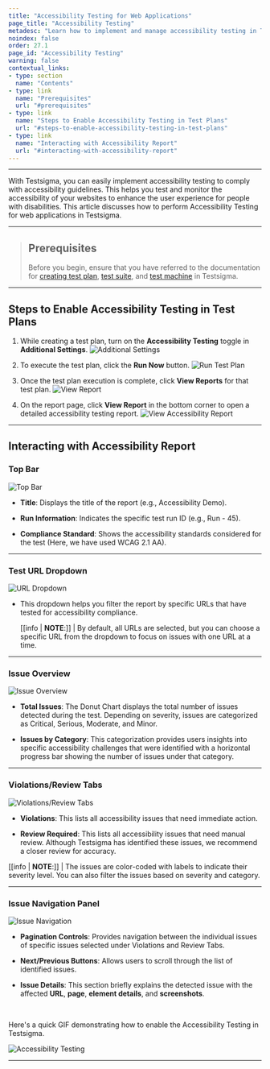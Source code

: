 ```yaml
---
title: "Accessibility Testing for Web Applications"
page_title: "Accessibility Testing"
metadesc: "Learn how to implement and manage accessibility testing in Testsigma. Accessibility testing ensures your websites & apps comply with accessibility guidelines"
noindex: false
order: 27.1
page_id: "Accessibility Testing"
warning: false
contextual_links:
- type: section
  name: "Contents"
- type: link
  name: "Prerequisites"
  url: "#prerequisites"
- type: link
  name: "Steps to Enable Accessibility Testing in Test Plans"
  url: "#steps-to-enable-accessibility-testing-in-test-plans"
- type: link
  name: "Interacting with Accessibility Report"
  url: "#interacting-with-accessibility-report"
---
```



---

With Testsigma, you can easily implement accessibility testing to comply with accessibility guidelines. This helps you test and monitor the accessibility of your websites to enhance the user experience for people with disabilities. This article discusses how to perform Accessibility Testing for web applications in Testsigma.

---


> ## **Prerequisites**
>
> Before you begin, ensure that you have referred to the documentation for  [creating test plan](https://testsigma.com/docs/test-management/test-plans/overview/), [test suite](https://testsigma.com/docs/test-management/test-suites/overview/), and [test machine](https://testsigma.com/docs/test-management/test-plans/manage-test-machines/) in Testsigma. 

---

## **Steps to Enable Accessibility Testing in Test Plans**

1. While creating a test plan, turn on the **Accessibility Testing** toggle in **Additional Settings**.
   ![Additional Settings](https://s3.amazonaws.com/static-docs.testsigma.com/new_images/projects/applications/AccessibilityToggle.png)

2. To execute the test plan, click the **Run Now** button.
   ![Run Test Plan](https://s3.amazonaws.com/static-docs.testsigma.com/new_images/projects/applications/AccessibilityEnables_TestPlan.png)

3. Once the test plan execution is complete, click **View Reports** for that test plan.
   ![View Report](https://s3.amazonaws.com/static-docs.testsigma.com/new_images/projects/applications/View_Accessibility_Report.png)

4. On the report page, click **View Report** in the bottom corner to open a detailed accessibility testing report.
   ![View Accessibility Report](https://s3.amazonaws.com/static-docs.testsigma.com/new_images/projects/applications/View_Detailed_Accessibility_Report.png)

---


## **Interacting with Accessibility Report**

### **Top Bar**

![Top Bar](https://s3.amazonaws.com/static-docs.testsigma.com/new_images/projects/applications/Title_Accessibility_Report.png)

- **Title**: Displays the title of the report (e.g., Accessibility Demo).

- **Run Information**: Indicates the specific test run ID (e.g., Run - 45).

- **Compliance Standard**: Shows the accessibility standards considered for the test (Here, we have used WCAG 2.1 AA).

---

### **Test URL Dropdown**

![URL Dropdown](https://s3.amazonaws.com/static-docs.testsigma.com/new_images/projects/applications/URLs_Accessibility_Testing.png)

- This dropdown helps you filter the report by specific URLs that have tested for accessibility compliance. 

   [[info | **NOTE**:]]
   | By default, all URLs are selected, but you can choose a specific URL from the dropdown to focus on issues with one URL at a time.

---

### **Issue Overview**

![Issue Overview](https://s3.amazonaws.com/static-docs.testsigma.com/new_images/projects/applications/Issues_Overview_Accessibility.png)

- **Total Issues**: The Donut Chart displays the total number of issues detected during the test. Depending on severity, issues are categorized as Critical, Serious, Moderate, and Minor. 

- **Issues by Category**: This categorization provides users insights into specific accessibility challenges that were identified with a horizontal progress bar showing the number of issues under that category.

---

### **Violations/Review Tabs**

![Violations/Review Tabs](https://s3.amazonaws.com/static-docs.testsigma.com/new_images/projects/applications/Violations_Review_Tabs_Accessibility.png)

- **Violations**: This lists all accessibility issues that need immediate action.

- **Review Required**: This lists all accessibility issues that need manual review. Although Testsigma has identified these issues, we recommend a closer review for accuracy.

[[info | **NOTE**:]]
| The issues are color-coded with labels to indicate their severity level. You can also filter the issues based on severity and category. 

---

### **Issue Navigation Panel**

![Issue Navigation](https://s3.amazonaws.com/static-docs.testsigma.com/new_images/projects/applications/Issue_Navigation_Accessibility.png)

- **Pagination Controls**: Provides navigation between the individual issues of specific issues selected under Violations and Review Tabs.

- **Next/Previous Buttons**: Allows users to scroll through the list of identified issues.

- **Issue Details**: This section briefly explains the detected issue with the affected **URL**, **page**, **element details**, and **screenshots**. 

<br>

Here's a quick GIF demonstrating how to enable the Accessibility Testing in Testsigma. 

![Accessibility Testing](https://s3.amazonaws.com/static-docs.testsigma.com/new_images/projects/applications/AccessibilityTesting.gif)


---